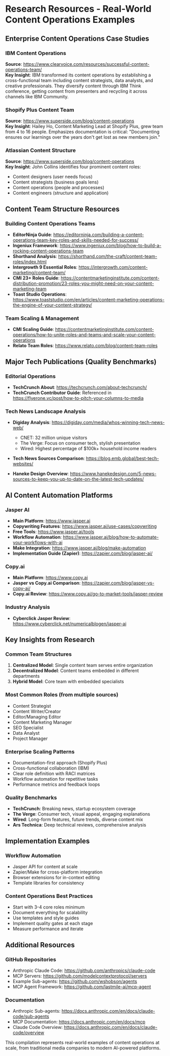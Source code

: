 # Research Resources - Real-World Content Operations Examples

## Enterprise Content Operations Case Studies

### IBM Content Operations
**Source**: https://www.clearvoice.com/resources/successful-content-operations-team/  
**Key Insight**: IBM transformed its content operations by establishing a cross-functional team including content strategists, data analysts, and creative professionals. They diversify content through IBM Think conference, getting content from presenters and recycling it across channels like IBM Community.

### Shopify Plus Content Team
**Source**: https://www.superside.com/blog/content-operations  
**Key Insight**: Hailey Ho, Content Marketing Lead at Shopify Plus, grew team from 4 to 16 people. Emphasizes documentation is critical: "Documenting ensures our learnings over the years don't get lost as new members join."

### Atlassian Content Structure
**Source**: https://www.superside.com/blog/content-operations  
**Key Insight**: John Collins identifies four prominent content roles:
- Content designers (user needs focus)
- Content strategists (business goals lens)
- Content operations (people and processes)
- Content engineers (structure and application)

## Content Team Structure Resources

### Building Content Operations Teams
- **EditorNinja Guide**: https://editorninja.com/building-a-content-operations-team-key-roles-and-skills-needed-for-success/
- **Ingeniux Framework**: https://www.ingeniux.com/blog/how-to-build-a-rocking-content-operations-team
- **Shorthand Analysis**: https://shorthand.com/the-craft/content-team-roles/index.html
- **Intergrowth 9 Essential Roles**: https://intergrowth.com/content-marketing/content-team/
- **CMI 23+ Roles Guide**: https://contentmarketinginstitute.com/content-distribution-promotion/23-roles-you-might-need-on-your-content-marketing-team
- **Toast Studio Operations**: https://www.toaststudio.com/en/articles/content-marketing-operations-the-engine-of-your-content-strategy/

### Team Scaling & Management
- **CMI Scaling Guide**: https://contentmarketinginstitute.com/content-operations/how-to-unite-roles-and-teams-and-scale-your-content-operations
- **Relato Team Roles**: https://www.relato.com/blog/content-team-roles

## Major Tech Publications (Quality Benchmarks)

### Editorial Operations
- **TechCrunch About**: https://techcrunch.com/about-techcrunch/
- **TechCrunch Contributor Guide**: Referenced in https://flyerone.vc/post/how-to-pitch-your-columns-to-media

### Tech News Landscape Analysis
- **Digiday Analysis**: https://digiday.com/media/whos-winning-tech-news-web/
  - CNET: 32 million unique visitors
  - The Verge: Focus on consumer tech, stylish presentation
  - Wired: Highest percentage of $100k+ household income readers

- **Tech News Sources Comparison**: https://blog.emb.global/best-tech-websites/
- **Haneke Design Overview**: https://www.hanekedesign.com/5-news-sources-to-keep-you-up-to-date-on-the-latest-tech-updates/

## AI Content Automation Platforms

### Jasper AI
- **Main Platform**: https://www.jasper.ai
- **Copywriting Features**: https://www.jasper.ai/use-cases/copywriting
- **Free Tools**: https://www.jasper.ai/tools
- **Workflow Automation**: https://www.jasper.ai/blog/how-to-automate-your-workflows-with-ai
- **Make Integration**: https://www.jasper.ai/blog/make-automation
- **Implementation Guide (Zapier)**: https://zapier.com/blog/jasper-ai/

### Copy.ai
- **Main Platform**: https://www.copy.ai
- **Jasper vs Copy.ai Comparison**: https://zapier.com/blog/jasper-vs-copy-ai/
- **Copy.ai Review**: https://www.copy.ai/go-to-market-tools/jasper-review

### Industry Analysis
- **Cyberclick Jasper Review**: https://www.cyberclick.net/numericalblogen/jasper-ai

## Key Insights from Research

### Common Team Structures
1. **Centralized Model**: Single content team serves entire organization
2. **Decentralized Model**: Content teams embedded in different departments
3. **Hybrid Model**: Core team with embedded specialists

### Most Common Roles (from multiple sources)
- Content Strategist
- Content Writer/Creator
- Editor/Managing Editor
- Content Marketing Manager
- SEO Specialist
- Data Analyst
- Project Manager

### Enterprise Scaling Patterns
- Documentation-first approach (Shopify Plus)
- Cross-functional collaboration (IBM)
- Clear role definition with RACI matrices
- Workflow automation for repetitive tasks
- Performance metrics and feedback loops

### Quality Benchmarks
- **TechCrunch**: Breaking news, startup ecosystem coverage
- **The Verge**: Consumer tech, visual appeal, engaging explanations
- **Wired**: Long-form features, future trends, diverse content mix
- **Ars Technica**: Deep technical reviews, comprehensive analysis

## Implementation Examples

### Workflow Automation
- Jasper API for content at scale
- Zapier/Make for cross-platform integration
- Browser extensions for in-context editing
- Template libraries for consistency

### Content Operations Best Practices
- Start with 3-4 core roles minimum
- Document everything for scalability
- Use templates and style guides
- Implement quality gates at each stage
- Measure performance and iterate

## Additional Resources

### GitHub Repositories
- Anthropic Claude Code: https://github.com/anthropics/claude-code
- MCP Servers: https://github.com/modelcontextprotocol/servers
- Example Sub-agents: https://github.com/wshobson/agents
- MCP Agent Framework: https://github.com/lastmile-ai/mcp-agent

### Documentation
- Anthropic Sub-agents: https://docs.anthropic.com/en/docs/claude-code/sub-agents
- MCP Documentation: https://docs.anthropic.com/en/docs/mcp
- Claude Code Overview: https://docs.anthropic.com/en/docs/claude-code/overview

This compilation represents real-world examples of content operations at scale, from traditional media companies to modern AI-powered platforms.